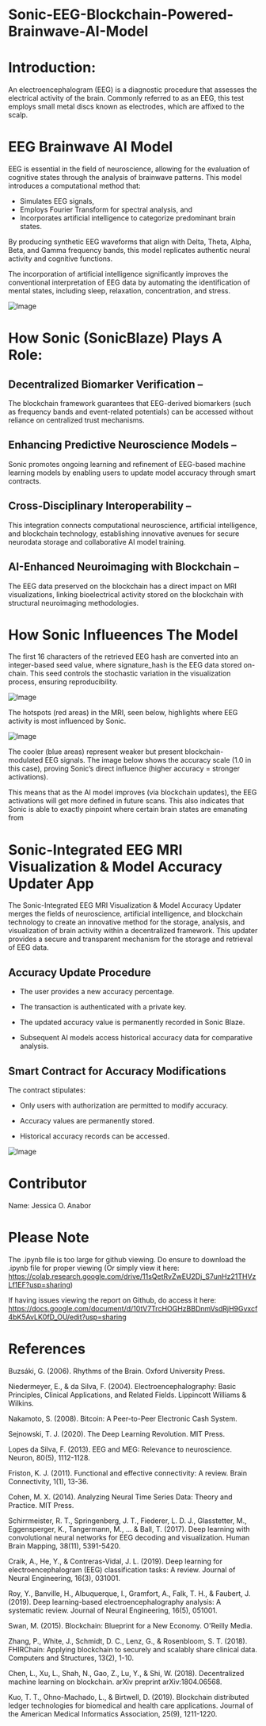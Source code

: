 # Sonic-EEG-Blockchain-Powered-Brainwave-AI-Model

# Introduction: 

An electroencephalogram (EEG) is a diagnostic procedure that assesses the electrical activity of the brain. Commonly referred to as an EEG, this test employs small metal discs known as electrodes, which are affixed to the scalp. 

# EEG Brainwave AI Model
EEG is essential in the field of neuroscience, allowing for the evaluation of cognitive states through the analysis of brainwave patterns. This model introduces a computational method that:

- Simulates EEG signals, 
- Employs Fourier Transform for spectral analysis, and 
- Incorporates artificial intelligence to categorize predominant brain states. 

By producing synthetic EEG waveforms that align with Delta, Theta, Alpha, Beta, and Gamma frequency bands, this model replicates authentic neural activity and cognitive functions.

The incorporation of artificial intelligence significantly improves the conventional interpretation of EEG data by automating the identification of mental states, including sleep, relaxation, concentration, and stress. 

![Image](https://github.com/user-attachments/assets/cd5461cd-7260-49b7-91c3-7b94a59f9163)


# How Sonic (SonicBlaze) Plays A Role:

## Decentralized Biomarker Verification – 
The blockchain framework guarantees that EEG-derived biomarkers (such as frequency bands and event-related potentials) can be accessed without reliance on centralized trust mechanisms.

## Enhancing Predictive Neuroscience Models – 
Sonic promotes ongoing learning and refinement of EEG-based machine learning models by enabling users to update model accuracy through smart contracts.

## Cross-Disciplinary Interoperability – 
This integration connects computational neuroscience, artificial intelligence, and blockchain technology, establishing innovative avenues for secure neurodata storage and collaborative AI model training.

## AI-Enhanced Neuroimaging with Blockchain – 
The EEG data preserved on the blockchain has a direct impact on MRI visualizations, linking bioelectrical activity stored on the blockchain with structural neuroimaging methodologies.

# How Sonic Influeences The Model

The first 16 characters of the retrieved EEG hash are converted into an integer-based seed value, where signature_hash is the EEG data stored on-chain. This seed controls the stochastic variation in the visualization process, ensuring reproducibility.


![Image](https://github.com/user-attachments/assets/a8780d1e-3340-4f87-8dee-d15f9914da07)


The hotspots (red areas) in the MRI, seen below, highlights where EEG activity is most influenced by Sonic.

![Image](https://github.com/user-attachments/assets/04427a6f-b564-4c21-8e53-cb1d08fb45b7)


The cooler (blue areas) represent weaker but present blockchain-modulated EEG signals.
The image below shows the accuracy scale (1.0 in this case), proving Sonic’s direct influence (higher accuracy = stronger activations).

This means that as the AI model improves (via blockchain updates), the EEG activations will get more defined in future scans. This also indicates that Sonic is able to exactly pinpoint where certain brain states are emanating from


# Sonic-Integrated EEG MRI Visualization & Model Accuracy Updater App

The Sonic-Integrated EEG MRI Visualization & Model Accuracy Updater merges the fields of neuroscience, artificial intelligence, and blockchain technology to create an innovative method for the storage, analysis, and visualization of brain activity within a decentralized framework. This updater provides a secure and transparent mechanism for the storage and retrieval of EEG data.

## Accuracy Update Procedure  

- The user provides a new accuracy percentage.
  
- The transaction is authenticated with a private key.  

- The updated accuracy value is permanently recorded in Sonic Blaze. 
 
- Subsequent AI models access historical accuracy data for comparative analysis.  

## Smart Contract for Accuracy Modifications  

The contract stipulates: 

- Only users with authorization are permitted to modify accuracy.  

- Accuracy values are permanently stored.  

- Historical accuracy records can be accessed.

![Image](https://github.com/user-attachments/assets/988c0fdc-1dbc-41f8-b679-a2f01f099dee)

# Contributor
Name: Jessica O. Anabor

# Please Note
The .ipynb file is too large for github viewing. Do ensure to download the .ipynb file for proper viewing (Or simply view it here: https://colab.research.google.com/drive/11sQetRvZwEU2Dj_S7unHz21THVzLf1EF?usp=sharing)

If having issues viewing the report on Github, do access it here: https://docs.google.com/document/d/10tV7TrcHOGHzBBDnmVsdRjH9Gvxcf4bK5AvLK0fD_OU/edit?usp=sharing

# References

Buzsáki, G. (2006). Rhythms of the Brain. Oxford University Press.

Niedermeyer, E., & da Silva, F. (2004). Electroencephalography: Basic Principles, Clinical Applications, and Related Fields. Lippincott Williams & Wilkins.

Nakamoto, S. (2008). Bitcoin: A Peer-to-Peer Electronic Cash System.

Sejnowski, T. J. (2020). The Deep Learning Revolution. MIT Press.

Lopes da Silva, F. (2013). EEG and MEG: Relevance to neuroscience. Neuron, 80(5), 1112-1128.

Friston, K. J. (2011). Functional and effective connectivity: A review. Brain Connectivity, 1(1), 13-36.

Cohen, M. X. (2014). Analyzing Neural Time Series Data: Theory and Practice. MIT Press.

Schirrmeister, R. T., Springenberg, J. T., Fiederer, L. D. J., Glasstetter, M., Eggensperger, K., Tangermann, M., ... & Ball, T. (2017). Deep learning with convolutional neural networks for EEG decoding and visualization. Human Brain Mapping, 38(11), 5391-5420.

Craik, A., He, Y., & Contreras-Vidal, J. L. (2019). Deep learning for electroencephalogram (EEG) classification tasks: A review. Journal of Neural Engineering, 16(3), 031001.

Roy, Y., Banville, H., Albuquerque, I., Gramfort, A., Falk, T. H., & Faubert, J. (2019). Deep learning-based electroencephalography analysis: A systematic review. Journal of Neural Engineering, 16(5), 051001.

Swan, M. (2015). Blockchain: Blueprint for a New Economy. O'Reilly Media.

Zhang, P., White, J., Schmidt, D. C., Lenz, G., & Rosenbloom, S. T. (2018). FHIRChain: Applying blockchain to securely and scalably share clinical data. Computers and Structures, 13(2), 1-10.

Chen, L., Xu, L., Shah, N., Gao, Z., Lu, Y., & Shi, W. (2018). Decentralized machine learning on blockchain. arXiv preprint arXiv:1804.06568.

Kuo, T. T., Ohno-Machado, L., & Birtwell, D. (2019). Blockchain distributed ledger technologies for biomedical and health care applications. Journal of the American Medical Informatics Association, 25(9), 1211-1220.



